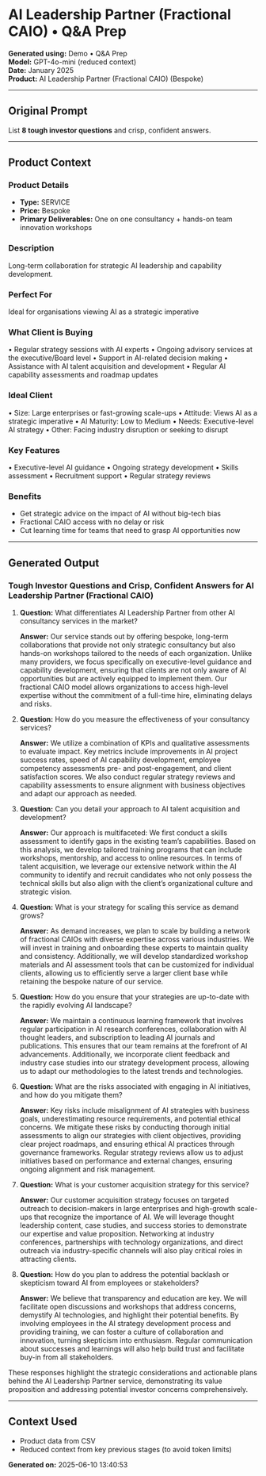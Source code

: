 # AI Leadership Partner (Fractional CAIO) • Q&A Prep

**Generated using:** Demo • Q&A Prep  
**Model:** GPT-4o-mini (reduced context)  
**Date:** January 2025  
**Product:** AI Leadership Partner (Fractional CAIO) (Bespoke)

---

## Original Prompt
List **8 tough investor questions** and crisp, confident answers.

---

## Product Context

### **Product Details**
- **Type:** SERVICE
- **Price:** Bespoke
- **Primary Deliverables:** One on one consultancy + hands-on team innovation workshops

### **Description**
Long-term collaboration for strategic AI leadership and capability development.

### **Perfect For**
Ideal for organisations viewing AI as a strategic imperative

### **What Client is Buying**
• Regular strategy sessions with AI experts 
• Ongoing advisory services at the executive/Board level 
• Support in AI-related decision making 
• Assistance with AI talent acquisition and development 
• Regular AI capability assessments and roadmap updates

### **Ideal Client**
• Size: Large enterprises or fast-growing scale-ups 
• Attitude: Views AI as a strategic imperative 
• AI Maturity: Low to Medium
• Needs: Executive-level AI strategy
• Other: Facing industry disruption or seeking to disrupt

### **Key Features**
• Executive-level AI guidance 
• Ongoing strategy development 
• Skills assessment 
• Recruitment support 
• Regular strategy reviews

### **Benefits**
- Get strategic advice on the impact of AI without big-tech bias
- Fractional CAIO access with no delay or risk
- Cut learning time for teams that need to grasp AI opportunities now

---

## Generated Output

### Tough Investor Questions and Crisp, Confident Answers for AI Leadership Partner (Fractional CAIO)

1. **Question:** What differentiates AI Leadership Partner from other AI consultancy services in the market?

   **Answer:** Our service stands out by offering bespoke, long-term collaborations that provide not only strategic consultancy but also hands-on workshops tailored to the needs of each organization. Unlike many providers, we focus specifically on executive-level guidance and capability development, ensuring that clients are not only aware of AI opportunities but are actively equipped to implement them. Our fractional CAIO model allows organizations to access high-level expertise without the commitment of a full-time hire, eliminating delays and risks.

2. **Question:** How do you measure the effectiveness of your consultancy services?

   **Answer:** We utilize a combination of KPIs and qualitative assessments to evaluate impact. Key metrics include improvements in AI project success rates, speed of AI capability development, employee competency assessments pre- and post-engagement, and client satisfaction scores. We also conduct regular strategy reviews and capability assessments to ensure alignment with business objectives and adapt our approach as needed.

3. **Question:** Can you detail your approach to AI talent acquisition and development?

   **Answer:** Our approach is multifaceted: We first conduct a skills assessment to identify gaps in the existing team’s capabilities. Based on this analysis, we develop tailored training programs that can include workshops, mentorship, and access to online resources. In terms of talent acquisition, we leverage our extensive network within the AI community to identify and recruit candidates who not only possess the technical skills but also align with the client’s organizational culture and strategic vision.

4. **Question:** What is your strategy for scaling this service as demand grows?

   **Answer:** As demand increases, we plan to scale by building a network of fractional CAIOs with diverse expertise across various industries. We will invest in training and onboarding these experts to maintain quality and consistency. Additionally, we will develop standardized workshop materials and AI assessment tools that can be customized for individual clients, allowing us to efficiently serve a larger client base while retaining the bespoke nature of our service.

5. **Question:** How do you ensure that your strategies are up-to-date with the rapidly evolving AI landscape?

   **Answer:** We maintain a continuous learning framework that involves regular participation in AI research conferences, collaboration with AI thought leaders, and subscription to leading AI journals and publications. This ensures that our team remains at the forefront of AI advancements. Additionally, we incorporate client feedback and industry case studies into our strategy development process, allowing us to adapt our methodologies to the latest trends and technologies.

6. **Question:** What are the risks associated with engaging in AI initiatives, and how do you mitigate them?

   **Answer:** Key risks include misalignment of AI strategies with business goals, underestimating resource requirements, and potential ethical concerns. We mitigate these risks by conducting thorough initial assessments to align our strategies with client objectives, providing clear project roadmaps, and ensuring ethical AI practices through governance frameworks. Regular strategy reviews allow us to adjust initiatives based on performance and external changes, ensuring ongoing alignment and risk management.

7. **Question:** What is your customer acquisition strategy for this service?

   **Answer:** Our customer acquisition strategy focuses on targeted outreach to decision-makers in large enterprises and high-growth scale-ups that recognize the importance of AI. We will leverage thought leadership content, case studies, and success stories to demonstrate our expertise and value proposition. Networking at industry conferences, partnerships with technology organizations, and direct outreach via industry-specific channels will also play critical roles in attracting clients.

8. **Question:** How do you plan to address the potential backlash or skepticism toward AI from employees or stakeholders?

   **Answer:** We believe that transparency and education are key. We will facilitate open discussions and workshops that address concerns, demystify AI technologies, and highlight their potential benefits. By involving employees in the AI strategy development process and providing training, we can foster a culture of collaboration and innovation, turning skepticism into enthusiasm. Regular communication about successes and learnings will also help build trust and facilitate buy-in from all stakeholders.

These responses highlight the strategic considerations and actionable plans behind the AI Leadership Partner service, demonstrating its value proposition and addressing potential investor concerns comprehensively.

---

## Context Used
- Product data from CSV
- Reduced context from key previous stages (to avoid token limits)

**Generated on:** 2025-06-10 13:40:53
